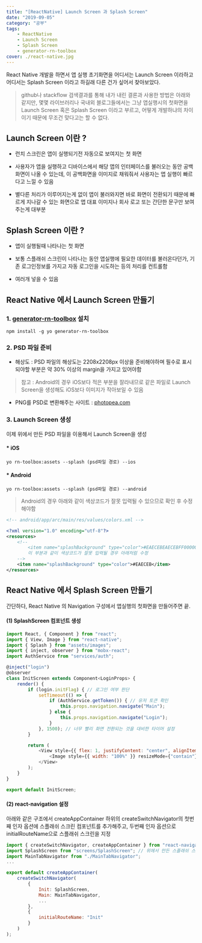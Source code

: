 ```yaml
---
title: "[ReactNative] Launch Screen 과 Splash Screen"
date: "2019-09-05"
category: "공부"
tags:
    - ReactNative
    - Launch Screen
    - Splash Screen
    - generator-rn-toolbox
cover: ./react-native.jpg
---
```


React Native 개발을 하면서 앱 실행 초기화면을 어디서는 Launch Screen 이라하고 어디서는 Splash Screen 이라고 하길래 다른 건가 싶어서 찾아보았다.

> github나 stackflow 검색결과를 통해 내가 내린 결론과 사용한 방법은 아래와 같지만, 몇몇 라이브러리나 국내외 블로그들에서는 그냥 앱실행시의 첫화면을 Launch Screen 혹은 Splash Screen 이라고 부르고, 어떻게 개발하냐의 차이이기 때문에 무조건 맞다고는 할 수 없다.

## Launch Screen 이란 ?

- 런치 스크린은 앱이 실행되기전 자동으로 보여지는 첫 화면

- 사용자가 앱을 실행하고 디바이스에서 해당 앱의 인터페이스를 불러오는 동안 공백화면이 나올 수 있는데, 이 공백화면을 이미지로 채워줘서 사용자는 앱 실행이 빠르다고 느낄 수 있음

- 별다른 처리가 이루어지는게 없이 앱이 불러와지면 바로 화면이 전환되기 때문에 빠르게 지나갈 수 있는 화면으로 앱 대표 이미지나 회사 로고 또는 간단한 문구만 보여주는게 대부분

## Splash Screen 이란 ?

- 앱이 실행될때 나타나는 첫 화면

- 보통 스플래쉬 스크린이 나타나는 동안 앱실행에 필요한 데이터를 불러온다던가, 기존 로그인정보를 가지고 자동 로그인을 시도하는 등의 처리를 컨트롤함

- 여러개 넣을 수 있음

## React Native 에서 Launch Screen 만들기

### 1. [generator-rn-toolbox](https://github.com/bamlab/generator-rn-toolbox) 설치

```
npm install -g yo generator-rn-toolbox
```

### 2. PSD 파일 준비

- 해상도 : PSD 파일의 해상도는 2208x2208px 이상을 준비해야하며 필수로 표시되야할 부분은 약 30% 이상의 margin을 가지고 있어야함

> 참고 : Android의 경우 iOS보다 적은 부분을 잘라내므로 같은 파일로 Launch Screen을 생성해도 iOS보다 이미지가 작아보일 수 있음

- PNG를 PSD로 변환해주는 사이트 : [photopea.com](photopea.com)


### 3. Launch Screen 생성

이제 위에서 만든 PSD 파일을 이용해서 Launch Screen을 생성

#### * iOS

```
yo rn-toolbox:assets --splash (psd파일 경로) --ios
```

#### * Android

```
yo rn-toolbox:assets --splash (psd파일 경로) --android
```

> Android의 경우 아래와 같이 색상코드가 잘못 입력될 수 있으므로 확인 후 수정해야함
```xml
<!-- android/app/arc/main/res/values/colors.xml -->

<?xml version="1.0" encoding="utf-8"?>
<resources>
    <!-- 
        <item name="splashBackground" type="color">#EAECEBEAECEBFF0000000000000000</item> 
        이 부분과 같이 색상코드가 잘못 입력될 경우 아래처럼 수정
    -->
    <item name="splashBackground" type="color">#EAECEB</item>
</resources>

```

## React Native 에서 Splash Screen 만들기

간단하다, React Native 의 Navigation 구성에서 앱실행의 첫화면을 만들어주면 끝.

#### (1) SplashScreen 컴포넌트 생성

```js
import React, { Component } from "react";
import { View, Image } from "react-native";
import { Splash } from "assets/images";
import { inject, observer } from "mobx-react";
import AuthService from "services/auth";

@inject("login")
@observer
class InitScreen extends Component<LoginProps> {
    render() {
        if (login.initFlag) { // 로그인 여부 판단
            setTimeout(() => {
                if (AuthService.getToken()) { // 유저 토큰 확인
                    this.props.navigation.navigate("Main");
                } else {
                    this.props.navigation.navigate("Login");
                }
            }, 1500); // 너무 빨리 화면 전환되는 것을 대비한 타이머 설정
        }

        return (
            <View style={{ flex: 1, justifyContent: "center", alignItems: "center", backgroundColor: "#eaeceb" }}>
                <Image style={{ width: "100%" }} resizeMode={"contain"} source={Splash} />
            </View>
        );
    }
}

export default InitScreen;
```

#### (2) react-navigation 설정

아래와 같은 구조에서 createAppContainer 하위의 createSwitchNavigator의 첫번째 인자 옵션에 스플래쉬 스크린 컴포넌트를 추가해주고, 두번째 인자 옵션으로 initialRouteName으로 스플래쉬 스크린을 지정

```js
import { createSwitchNavigator, createAppContainer } from "react-navigation";
import SplashScreen from "screens/SplashScreen"; // 위에서 만든 스플래쉬 스크린 컴포넌트
import MainTabNavigator from "./MainTabNavigator";
...

export default createAppContainer(
    createSwitchNavigator(
        {
            Init: SplashScreen,
            Main: MainTabNavigator,
            ...
        },
        {
            initialRouteName: "Init"
        }
    )
);
```